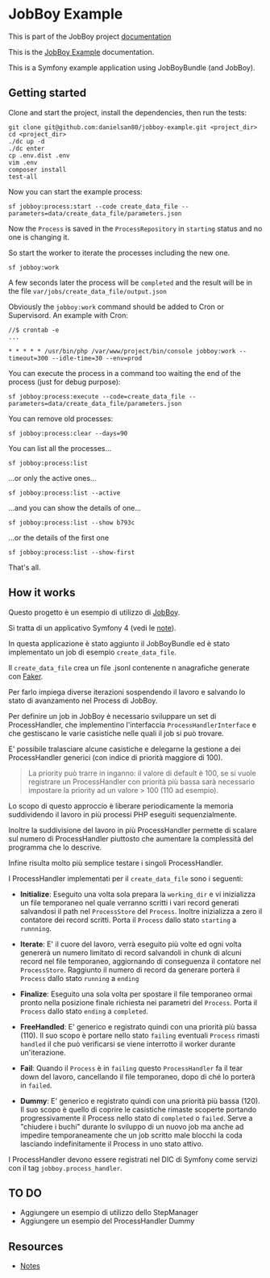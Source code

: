 # JobBoy Example

This is part of the JobBoy project [documentation](../README.md)

This is the [JobBoy Example](https://github.com/danielsan80/jobboy-example) documentation.

This is a Symfony example application using JobBoyBundle (and JobBoy).


## Getting started

Clone and start the project, install the dependencies, then run the tests:

```
git clone git@github.com:danielsan80/jobboy-example.git <project_dir>
cd <project_dir>
./dc up -d
./dc enter
cp .env.dist .env
vim .env
composer install
test-all
```

Now you can start the example process:

```
sf jobboy:process:start --code create_data_file --parameters=data/create_data_file/parameters.json 
```
Now the `Process` is saved in the `ProcessRepository` in `starting` status and no one is changing it.

So start the worker to iterate the processes including the new one.

```
sf jobboy:work
```

A few seconds later the process will be `completed` and the result
will be in the file `var/jobs/create_data_file/output.json`

Obviously the `jobboy:work` command should be added to Cron or Supervisord. An example with Cron:
```
//$ crontab -e
... 

* * * * * /usr/bin/php /var/www/project/bin/console jobboy:work --timeout=300 --idle-time=30 --env=prod
```  

You can execute the process in a command too waiting the end of the process (just for debug purpose):
```
sf jobboy:process:execute --code=create_data_file --parameters=data/create_data_file/parameters.json 
```

You can remove old processes:
```
sf jobboy:process:clear --days=90 
``` 

You can list all the processes...
```
sf jobboy:process:list 
```

...or only the active ones...
```
sf jobboy:process:list --active 
```

...and you can show the details of one... 
```
sf jobboy:process:list --show b793c
```

...or the details of the first one
```
sf jobboy:process:list --show-first
```


That's all.


## How it works

Questo progetto è un esempio di utilizzo di [JobBoy](https://github.com/danielsan80/jobboy).

Si tratta di un applicativo Symfony 4 (vedi le [note](./jobboy-example/notes.md)).

In questa applicazione è stato aggiunto il JobBoyBundle ed è stato implementato un job di esempio `create_data_file`.

Il `create_data_file` crea un file .jsonl contenente n anagrafiche generate con
[Faker](https://github.com/fzaninotto/Faker).

Per farlo impiega diverse iterazioni sospendendo il lavoro e salvando lo stato di avanzamento nel Process di JobBoy.

Per definire un job in JobBoy è necessario sviluppare un set di ProcessHandler, che implementino l'interfaccia
`ProcessHandlerInterface` e che gestiscano le varie casistiche nelle quali il job si può
trovare.

E' possibile tralasciare alcune casistiche e delegarne la gestione a dei ProcessHandler generici 
(con indice di priorità maggiore di 100). 

> La priority può trarre in inganno: il valore di default è 100, se si vuole registrare un ProcessHandler con
priorità più bassa sarà necessario impostare la priority ad un valore > 100 (110 ad esempio).  

Lo scopo di questo approccio è liberare periodicamente la memoria suddividendo il lavoro in più processi PHP eseguiti
sequenzialmente.

Inoltre la suddivisione del lavoro in più ProcessHandler permette di scalare sul numero di ProcessHandler piuttosto che
aumentare la complessità del programma che lo descrive.

Infine risulta molto più semplice testare i singoli ProcessHandler.

I ProcessHandler implementati per il `create_data_file` sono i seguenti:

- **Initialize**: Eseguito una volta sola prepara la `working_dir` e vi inizializza un file temporaneo nel quale
verranno scritti i vari record generati salvandosi il path nel `ProcessStore` del `Process`. Inoltre inizializza a zero
il contatore dei record scritti. Porta il `Process` dallo stato `starting` a `runnning`.
- **Iterate**: E' il cuore del lavoro, verrà eseguito più volte ed ogni volta genererà un numero limitato di record 
salvandoli in chunk di alcuni record nel file temporaneo, aggiornando di conseguenza il contatore nel `ProcessStore`.
Raggiunto il numero di record da generare porterà il `Process` dallo stato `running` a `ending`
- **Finalize**: Eseguito una sola volta per spostare il file temporaneo ormai pronto nella posizione finale
richiesta nei parametri del `Process`. Porta il `Process` dallo stato `ending` a `completed`.
- **FreeHandled**: E' generico e registrato quindi con una priorità più bassa (110). Il suo scopo è portare nello
stato `failing` eventuali `Process` rimasti `handled` il che può verificarsi se viene interrotto il worker
durante un'iterazione.
- **Fail**: Quando il `Process` è in `failing` questo `ProcessHandler` fa il tear down del lavoro, cancellando il file
temporaneo, dopo di ché lo porterà in `failed`.

- **Dummy**: E' generico e registrato quindi con una priorità più bassa (120). Il suo scopo è quello di coprire le
casistiche rimaste scoperte portando progressivamente il Process nello stato di `completed` o `failed`. Serve
a "chiudere i buchi" durante lo sviluppo di un nuovo job ma anche ad impedire temporaneamente che un job scritto
male blocchi la coda lasciando indefinitamente il Process in uno stato attivo.


I ProcessHandler devono essere registrati nel DIC di Symfony come servizi con il tag `jobboy.process_handler`.

## TO DO
- Aggiungere un esempio di utilizzo dello StepManager
- Aggiungere un esempio del ProcessHandler Dummy


## Resources
- [Notes](./doc/notes.md)

